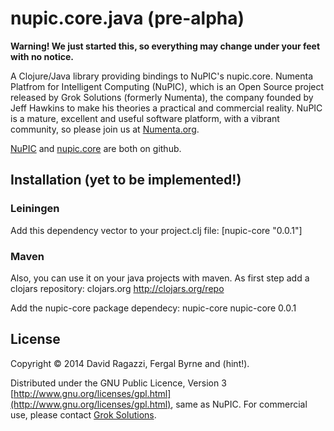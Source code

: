 # nupic.core.java (pre-alpha)

**Warning! We just started this, so everything may change under your feet with no notice.**

A Clojure/Java library providing bindings to NuPIC's nupic.core. Numenta Platfrom for Intelligent Computing (NuPIC), which
is an Open Source project released by Grok Solutions (formerly Numenta), the company founded by Jeff Hawkins to
make his theories a practical and commercial reality. NuPIC is a mature, excellent and useful software platform, with a vibrant community, so please join us at [Numenta.org](http://numenta.org).

[NuPIC](https://github.com/numenta/nupic) and [nupic.core](https://github.com/numenta/nupic.core) are both on github.

## Installation (yet to be implemented!)

### Leiningen

Add this dependency vector to your project.clj file:
    [nupic-core "0.0.1"]

### Maven

Also, you can use it on your java projects with maven. As first step add a clojars repository:
    <repository>
        <id>clojars.org</id>
        <url>http://clojars.org/repo</url>
    </repository>

Add the nupic-core package dependecy:
    <dependency>
        <groupId>nupic-core</groupId>
        <artifactId>nupic-core</artifactId>
        <version>0.0.1</version>
    </dependency>

## License

Copyright © 2014 David Ragazzi, Fergal Byrne and <your name here> (hint!).

Distributed under the GNU Public Licence, Version 3 [http://www.gnu.org/licenses/gpl.html](http://www.gnu.org/licenses/gpl.html), same as NuPIC. For commercial use, please contact [Grok Solutions](http://groksolutions.com).
